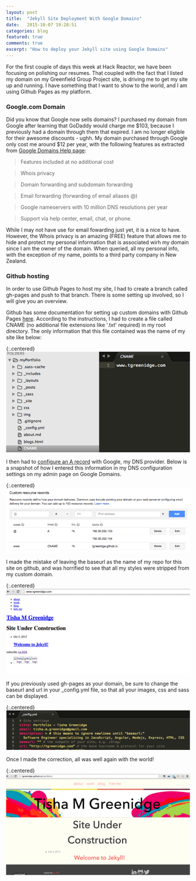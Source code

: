 ```yaml
---
layout: post
title:  "Jekyll Site Deployment With Google Domains"
date:   2015-10-07 19:28:51
categories: blog
featured: true
comments: true
excerpt: "How to deploy your Jekyll site using Google Domains"
---
```


For the first couple of days this week at Hack Reactor, we have been focusing on polishing our resumes. That coupled with the fact that I listed my domain on my Greenfield Group Project site, is driving me to get my site up and running. I have something that I want to show to the world, and I am using Github Pages as my platform. 

### Google.com Domain
Did you know that Google now sells domains? I purchased my domain from Google after learning that GoDaddy would charge me $103, because I previously had a domain through them that expired. I am no longer eligible for their awesome discounts - ughh. My domain purchased through Google only cost me around $12 per year, with the following features as extracted from [Google Domains Help page](https://support.google.com/domains/answer/6010092?hl=en):

  >Features included at no additional cost

  >Whois privacy

  >Domain forwarding and subdomain forwarding

  >Email forwarding (forwarding of email aliases @<your domain>)

  >Google nameservers with 10 million DNS resolutions per year

  >Support via help center, email, chat, or phone. 

While I may not have use for email fowarding just yet, it is a nice to have. However, the Whois privacy is an amazing (FREE) feature that allows me to hide and protect my personal information that is associated wirh my domain since I am the owner of the domain. When queried, all my personal info, with the exception of my name, points to a third party company in New Zealand. 

### Github hosting
In order to use Github Pages to host my site, I had to create a branch called gh-pages and push to that branch. There is some setting up involved, so I will give you an overview. 

Github has some documentation for setting up custom domains with Github Pages [here](https://help.github.com/articles/setting-up-a-custom-domain-with-github-pages/). According to the instructions, I had to create a file called CNAME (no additional file extensions like '.txt' required) in my root directory. The only information that this file contained was the name of my site like below:

{:.centered}
![cname img](/../../img/cname-img.png)

I then had to [configure an A record](https://help.github.com/articles/tips-for-configuring-an-a-record-with-your-dns-provider/) with Google, my DNS provider. Below is a snapshot of how I entered this information in my DNS configuration settings on my admin page on Google Domains.

{:.centered}
![google settings img](/../../img/google-settings.png)


I made the mistake of leaving the baseurl as the name of my repo for this site on github, and was horrified to see that all my styles were stripped from my custom domain. 

{:.centered}
![config-settings img](/../../img/domain-img.png)

If you previously used gh-pages as your domain, be sure to change the baseurl and url in your _config.yml file, so that all your images, css and sass can be displayed.

{:.centered}
![config-settings img](/../../img/config-settings.png)

Once I made the correction, all was well again with the world!

{:.centered}
![config-settings img](/../../img/gh-pages-img.png) 

